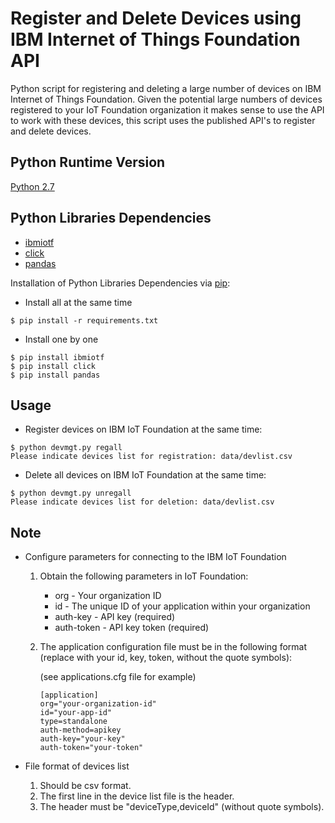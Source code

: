 # Register and Delete Devices using IBM Internet of Things Foundation API


Python script for registering and deleting a large number of devices on IBM Internet of Things Foundation. Given the potential large numbers of devices registered to your IoT Foundation organization it makes sense to use the API to work with these devices, this script uses the published API's to register and delete devices.



## Python Runtime Version
[Python 2.7](https://www.python.org/download/releases/2.7/)

## Python Libraries Dependencies
 - [ibmiotf](https://github.com/ibm-messaging/iot-python)
 - [click](http://click.pocoo.org/5/)
 - [pandas](http://pandas.pydata.org/)

Installation of Python Libraries Dependencies via [pip](https://pip.pypa.io/en/stable/):


 - Install all at the same time
```
$ pip install -r requirements.txt
```
 - Install one by one
```
$ pip install ibmiotf
$ pip install click
$ pip install pandas
```

## Usage

 - Register devices on IBM IoT Foundation at the same time:
```
$ python devmgt.py regall
Please indicate devices list for registration: data/devlist.csv
```
- Delete all devices on IBM IoT Foundation at the same time:
```
$ python devmgt.py unregall
Please indicate devices list for deletion: data/devlist.csv
```


## Note
 - Configure parameters for connecting to the IBM IoT Foundation
	 1. Obtain the following parameters in IoT Foundation:
		 - org - Your organization ID
		 - id - The unique ID of your application within your organization
		 - auth-key - API key (required)
		 - auth-token - API key token (required)
	 2. The application configuration file must be in the following format (replace with your id, key, token, without the quote symbols):

		(see applications.cfg file for example)
		   ```
		   [application]
		   org="your-organization-id"
		   id="your-app-id"
		   type=standalone
		   auth-method=apikey
		   auth-key="your-key"
		   auth-token="your-token"
		   ```


 - File format of devices list
	 1. Should be csv format.
	 2. The first line in the device list file is the header.
	 3. The header must be "deviceType,deviceId" (without quote symbols).